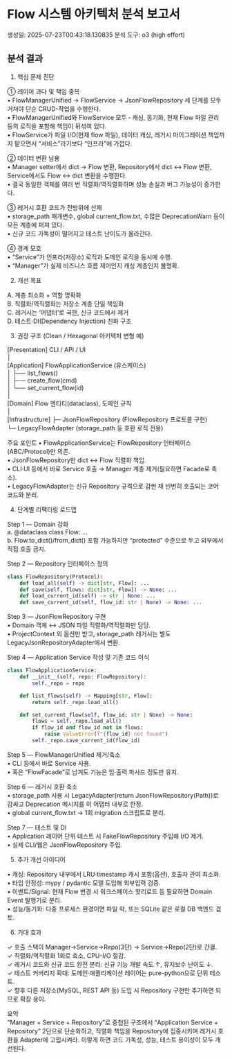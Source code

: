 # Flow 시스템 아키텍처 분석 보고서

생성일: 2025-07-23T00:43:18.130835
분석 도구: o3 (high effort)

## 분석 결과

1. 핵심 문제 진단

① 레이어 과다 및 책임 중복  
   • FlowManagerUnified → FlowService → JsonFlowRepository 세 단계를 모두 거쳐야 단순 CRUD-작업을 수행한다.  
   • FlowManagerUnified와 FlowService 모두 ‑ 캐싱, 동기화, 현재 Flow 파일 관리 등의 로직을 포함해 책임이 뒤섞여 있다.  
   • FlowService가 파일 I/O(현재 flow 파일), 데이터 캐싱, 레거시 마이그레이션 책임까지 맡으면서 “서비스”라기보다 “인프라”에 가깝다.

② 데이터 변환 남용  
   • Manager setter에서 dict → Flow 변환, Repository에서 dict ↔ Flow 변환, Service에서도 Flow ↔ dict 변환을 수행한다.  
   • 결국 동일한 객체를 여러 번 직렬화/역직렬화하며 성능 손실과 버그 가능성이 증가한다.

③ 레거시 호환 코드가 전방위에 산재  
   • storage_path 매개변수, global current_flow.txt, 수많은 DeprecationWarn 등이 모든 계층에 퍼져 있다.  
   • 신규 코드 가독성이 떨어지고 테스트 난이도가 올라간다.

④ 경계 모호  
   • “Service”가 인프라(저장소) 로직과 도메인 로직을 동시에 수행.  
   • “Manager”가 실제 비즈니스 흐름 제어인지 캐싱 계층인지 불명확.

2. 개선 목표

A. 계층 최소화 + 역할 명확화  
B. 직렬화/역직렬화는 저장소 계층 단일 책임화  
C. 레거시는 ‘어댑터’로 국한, 신규 코드에서 제거  
D. 테스트·DI(Dependency Injection) 친화 구조

3. 권장 구조 (Clean / Hexagonal 아키텍처 변형 예)

[Presentation]           CLI / API / UI  
        │  
[Application]   FlowApplicationService (유스케이스)  
        │      ├── list_flows()  
        │      ├── create_flow(cmd)  
        │      └── set_current_flow(id)  
        │  
[Domain]        Flow 엔티티(dataclass),  도메인 규칙  
        │  
[Infrastructure] ├─ JsonFlowRepository (FlowRepository 프로토콜 구현)  
                 └─ LegacyFlowAdapter  (storage_path 등 호환 로직 전용)

주요 포인트
• FlowApplicationService는 FlowRepository 인터페이스(ABC/Protocol)만 의존.  
• JsonFlowRepository만 dict ↔ Flow 직렬화 책임.  
• CLI‧UI 등에서 바로 Service 호출 → Manager 계층 제거(필요하면 Facade로 축소).  
• LegacyFlowAdapter는 신규 Repository 규격으로 감싼 채 빈번히 호출되는 코어 코드와 분리.

4. 단계별 리팩터링 로드맵

Step 1 ― Domain 강화  
  a. @dataclass class Flow: …  
  b. Flow.to_dict()/from_dict() 포함 가능하지만 “protected” 수준으로 두고 외부에서 직접 호출 금지.

Step 2 ― Repository 인터페이스 정의  
```python
class FlowRepository(Protocol):
    def load_all(self) -> dict[str, Flow]: ...
    def save(self, flows: dict[str, Flow]) -> None: ...
    def load_current_id(self) -> str | None: ...
    def save_current_id(self, flow_id: str | None) -> None: ...
```

Step 3 ― JsonFlowRepository 구현  
  • Domain 객체 ↔ JSON 파일 직렬화/역직렬화만 담당.  
  • ProjectContext 외 옵션만 받고, storage_path 레거시는 별도 LegacyJsonRepositoryAdapter에서 변환.

Step 4 ― Application Service 작성 및 기존 코드 이식  
```python
class FlowApplicationService:
    def __init__(self, repo: FlowRepository):
        self._repo = repo

    def list_flows(self) -> Mapping[str, Flow]:
        return self._repo.load_all()

    def set_current_flow(self, flow_id: str | None) -> None:
        flows = self._repo.load_all()
        if flow_id and flow_id not in flows:
            raise ValueError(f"{flow_id} not found")
        self._repo.save_current_id(flow_id)
```

Step 5 ― FlowManagerUnified 제거/축소  
  • CLI 등에서 바로 Service 사용.  
  • 혹은 “FlowFacade”로 남겨도 기능은 입·출력 파사드 정도만 유지.

Step 6 ― 레거시 호환 축소  
  • storage_path 사용 시 LegacyAdapter(return JsonFlowRepository(Path))로 감싸고 Deprecation 메시지를 이 어댑터 내부로 한정.  
  • global current_flow.txt → 1회 migration 스크립트로 분리.

Step 7 ― 테스트 및 DI  
  • Application 레이어 단위 테스트 시 FakeFlowRepository 주입해 I/O 제거.  
  • 실제 CLI/웹은 JsonFlowRepository 주입.

5. 추가 개선 아이디어

• 캐싱: Repository 내부에서 LRU·timestamp 캐시 포함(옵션), 호출자 관여 최소화.  
• 타입 안정성: mypy / pydantic 모델 도입해 외부입력 검증.  
• 이벤트/Signal: 현재 Flow 변경 시 워크스페이스 핫리로드 등 필요하면 Domain Event 발행기로 분리.  
• 성능/동기화: 다중 프로세스 환경이면 파일 락, 또는 SQLite 같은 로컬 DB 백엔드 검토.

6. 기대 효과

✓ 호출 스택이 Manager→Service→Repo(3단) → Service→Repo(2단)로 간결.  
✓ 직렬화/역직렬화 1회로 축소, CPU-I/O 절감.  
✓ 레거시 코드와 신규 코드 완전 분리: 신규 기능 개발 속도 ↑, 유지보수 난이도 ↓.  
✓ 테스트 커버리지 확대: 도메인·애플리케이션 레이어는 pure-python으로 단위 테스트.  
✓ 향후 다른 저장소(MySQL, REST API 등) 도입 시 Repository 구현만 추가하면 되므로 확장 용이.

요약  
“Manager + Service + Repository”로 중첩된 구조에서 “Application Service + Repository” 2단으로 단순화하고, 직렬화 책임을 Repository에 집중시키며 레거시 호환을 Adapter에 고립시켜라. 이렇게 하면 코드 가독성, 성능, 테스트 용이성이 모두 개선된다.
